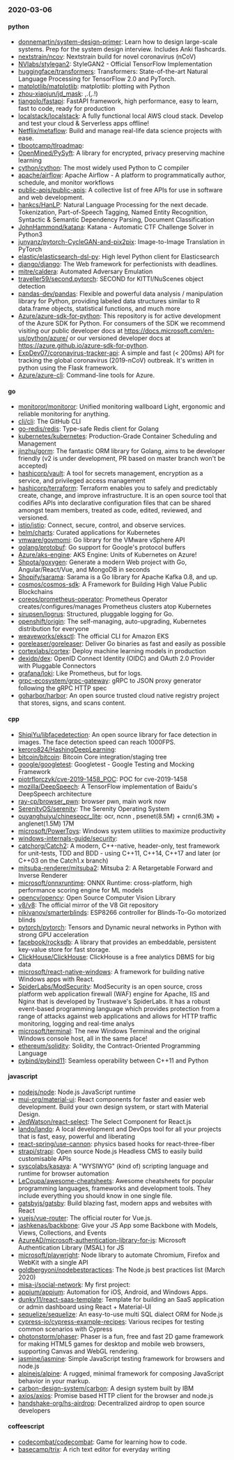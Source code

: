 ### 2020-03-06

#### python
* [donnemartin/system-design-primer](https://github.com/donnemartin/system-design-primer): Learn how to design large-scale systems. Prep for the system design interview. Includes Anki flashcards.
* [nextstrain/ncov](https://github.com/nextstrain/ncov): Nextstrain build for novel coronavirus (nCoV)
* [NVlabs/stylegan2](https://github.com/NVlabs/stylegan2): StyleGAN2 - Official TensorFlow Implementation
* [huggingface/transformers](https://github.com/huggingface/transformers):  Transformers: State-of-the-art Natural Language Processing for TensorFlow 2.0 and PyTorch.
* [matplotlib/matplotlib](https://github.com/matplotlib/matplotlib): matplotlib: plotting with Python
* [zhou-xiaojun/jd_mask](https://github.com/zhou-xiaojun/jd_mask): ,.(,.!)
* [tiangolo/fastapi](https://github.com/tiangolo/fastapi): FastAPI framework, high performance, easy to learn, fast to code, ready for production
* [localstack/localstack](https://github.com/localstack/localstack):  A fully functional local AWS cloud stack. Develop and test your cloud & Serverless apps offline!
* [Netflix/metaflow](https://github.com/Netflix/metaflow): Build and manage real-life data science projects with ease.
* [tlbootcamp/tlroadmap](https://github.com/tlbootcamp/tlroadmap):      
* [OpenMined/PySyft](https://github.com/OpenMined/PySyft): A library for encrypted, privacy preserving machine learning
* [cython/cython](https://github.com/cython/cython): The most widely used Python to C compiler
* [apache/airflow](https://github.com/apache/airflow): Apache Airflow - A platform to programmatically author, schedule, and monitor workflows
* [public-apis/public-apis](https://github.com/public-apis/public-apis): A collective list of free APIs for use in software and web development.
* [hankcs/HanLP](https://github.com/hankcs/HanLP): Natural Language Processing for the next decade. Tokenization, Part-of-Speech Tagging, Named Entity Recognition, Syntactic & Semantic Dependency Parsing, Document Classification
* [JohnHammond/katana](https://github.com/JohnHammond/katana): Katana - Automatic CTF Challenge Solver in Python3
* [junyanz/pytorch-CycleGAN-and-pix2pix](https://github.com/junyanz/pytorch-CycleGAN-and-pix2pix): Image-to-Image Translation in PyTorch
* [elastic/elasticsearch-dsl-py](https://github.com/elastic/elasticsearch-dsl-py): High level Python client for Elasticsearch
* [django/django](https://github.com/django/django): The Web framework for perfectionists with deadlines.
* [mitre/caldera](https://github.com/mitre/caldera): Automated Adversary Emulation
* [traveller59/second.pytorch](https://github.com/traveller59/second.pytorch): SECOND for KITTI/NuScenes object detection
* [pandas-dev/pandas](https://github.com/pandas-dev/pandas): Flexible and powerful data analysis / manipulation library for Python, providing labeled data structures similar to R data.frame objects, statistical functions, and much more
* [Azure/azure-sdk-for-python](https://github.com/Azure/azure-sdk-for-python): This repository is for active development of the Azure SDK for Python. For consumers of the SDK we recommend visiting our public developer docs at https://docs.microsoft.com/en-us/python/azure/ or our versioned developer docs at https://azure.github.io/azure-sdk-for-python.
* [ExpDev07/coronavirus-tracker-api](https://github.com/ExpDev07/coronavirus-tracker-api):  A simple and fast (< 200ms) API for tracking the global coronavirus (2019-nCoV) outbreak. It's written in python using the  Flask framework.
* [Azure/azure-cli](https://github.com/Azure/azure-cli): Command-line tools for Azure.

#### go
* [monitoror/monitoror](https://github.com/monitoror/monitoror): Unified monitoring wallboard  Light, ergonomic and reliable monitoring for anything.
* [cli/cli](https://github.com/cli/cli): The GitHub CLI
* [go-redis/redis](https://github.com/go-redis/redis): Type-safe Redis client for Golang
* [kubernetes/kubernetes](https://github.com/kubernetes/kubernetes): Production-Grade Container Scheduling and Management
* [jinzhu/gorm](https://github.com/jinzhu/gorm): The fantastic ORM library for Golang, aims to be developer friendly (v2 is under development, PR based on master branch won't be accepted)
* [hashicorp/vault](https://github.com/hashicorp/vault): A tool for secrets management, encryption as a service, and privileged access management
* [hashicorp/terraform](https://github.com/hashicorp/terraform): Terraform enables you to safely and predictably create, change, and improve infrastructure. It is an open source tool that codifies APIs into declarative configuration files that can be shared amongst team members, treated as code, edited, reviewed, and versioned.
* [istio/istio](https://github.com/istio/istio): Connect, secure, control, and observe services.
* [helm/charts](https://github.com/helm/charts): Curated applications for Kubernetes
* [vmware/govmomi](https://github.com/vmware/govmomi): Go library for the VMware vSphere API
* [golang/protobuf](https://github.com/golang/protobuf): Go support for Google's protocol buffers
* [Azure/aks-engine](https://github.com/Azure/aks-engine): AKS Engine: Units of Kubernetes on Azure!
* [Shpota/goxygen](https://github.com/Shpota/goxygen): Generate a modern Web project with Go, Angular/React/Vue, and MongoDB in seconds
* [Shopify/sarama](https://github.com/Shopify/sarama): Sarama is a Go library for Apache Kafka 0.8, and up.
* [cosmos/cosmos-sdk](https://github.com/cosmos/cosmos-sdk):  A Framework for Building High Value Public Blockchains 
* [coreos/prometheus-operator](https://github.com/coreos/prometheus-operator): Prometheus Operator creates/configures/manages Prometheus clusters atop Kubernetes
* [sirupsen/logrus](https://github.com/sirupsen/logrus): Structured, pluggable logging for Go.
* [openshift/origin](https://github.com/openshift/origin): The self-managing, auto-upgrading, Kubernetes distribution for everyone
* [weaveworks/eksctl](https://github.com/weaveworks/eksctl): The official CLI for Amazon EKS
* [goreleaser/goreleaser](https://github.com/goreleaser/goreleaser): Deliver Go binaries as fast and easily as possible
* [cortexlabs/cortex](https://github.com/cortexlabs/cortex): Deploy machine learning models in production
* [dexidp/dex](https://github.com/dexidp/dex): OpenID Connect Identity (OIDC) and OAuth 2.0 Provider with Pluggable Connectors
* [grafana/loki](https://github.com/grafana/loki): Like Prometheus, but for logs.
* [grpc-ecosystem/grpc-gateway](https://github.com/grpc-ecosystem/grpc-gateway): gRPC to JSON proxy generator following the gRPC HTTP spec
* [goharbor/harbor](https://github.com/goharbor/harbor): An open source trusted cloud native registry project that stores, signs, and scans content.

#### cpp
* [ShiqiYu/libfacedetection](https://github.com/ShiqiYu/libfacedetection): An open source library for face detection in images. The face detection speed can reach 1000FPS.
* [keroro824/HashingDeepLearning](https://github.com/keroro824/HashingDeepLearning): 
* [bitcoin/bitcoin](https://github.com/bitcoin/bitcoin): Bitcoin Core integration/staging tree
* [google/googletest](https://github.com/google/googletest): Googletest - Google Testing and Mocking Framework
* [piotrflorczyk/cve-2019-1458_POC](https://github.com/piotrflorczyk/cve-2019-1458_POC): POC for cve-2019-1458
* [mozilla/DeepSpeech](https://github.com/mozilla/DeepSpeech): A TensorFlow implementation of Baidu's DeepSpeech architecture
* [ray-cp/browser_pwn](https://github.com/ray-cp/browser_pwn): browser pwn, main work now
* [SerenityOS/serenity](https://github.com/SerenityOS/serenity): The Serenity Operating System 
* [ouyanghuiyu/chineseocr_lite](https://github.com/ouyanghuiyu/chineseocr_lite): ocr, ncnn , psenet(8.5M) + crnn(6.3M) + anglenet(1.5M) 17M
* [microsoft/PowerToys](https://github.com/microsoft/PowerToys): Windows system utilities to maximize productivity
* [windows-internals-guide/security](https://github.com/windows-internals-guide/security): 
* [catchorg/Catch2](https://github.com/catchorg/Catch2): A modern, C++-native, header-only, test framework for unit-tests, TDD and BDD - using C++11, C++14, C++17 and later (or C++03 on the Catch1.x branch)
* [mitsuba-renderer/mitsuba2](https://github.com/mitsuba-renderer/mitsuba2): Mitsuba 2: A Retargetable Forward and Inverse Renderer
* [microsoft/onnxruntime](https://github.com/microsoft/onnxruntime): ONNX Runtime: cross-platform, high performance scoring engine for ML models
* [opencv/opencv](https://github.com/opencv/opencv): Open Source Computer Vision Library
* [v8/v8](https://github.com/v8/v8): The official mirror of the V8 Git repository
* [nikivanov/smarterblinds](https://github.com/nikivanov/smarterblinds): ESP8266 controller for Blinds-To-Go motorized blinds
* [pytorch/pytorch](https://github.com/pytorch/pytorch): Tensors and Dynamic neural networks in Python with strong GPU acceleration
* [facebook/rocksdb](https://github.com/facebook/rocksdb): A library that provides an embeddable, persistent key-value store for fast storage.
* [ClickHouse/ClickHouse](https://github.com/ClickHouse/ClickHouse): ClickHouse is a free analytics DBMS for big data
* [microsoft/react-native-windows](https://github.com/microsoft/react-native-windows): A framework for building native Windows apps with React.
* [SpiderLabs/ModSecurity](https://github.com/SpiderLabs/ModSecurity): ModSecurity is an open source, cross platform web application firewall (WAF) engine for Apache, IIS and Nginx that is developed by Trustwave's SpiderLabs. It has a robust event-based programming language which provides protection from a range of attacks against web applications and allows for HTTP traffic monitoring, logging and real-time analys
* [microsoft/terminal](https://github.com/microsoft/terminal): The new Windows Terminal and the original Windows console host, all in the same place!
* [ethereum/solidity](https://github.com/ethereum/solidity): Solidity, the Contract-Oriented Programming Language
* [pybind/pybind11](https://github.com/pybind/pybind11): Seamless operability between C++11 and Python

#### javascript
* [nodejs/node](https://github.com/nodejs/node): Node.js JavaScript runtime 
* [mui-org/material-ui](https://github.com/mui-org/material-ui): React components for faster and easier web development. Build your own design system, or start with Material Design.
* [JedWatson/react-select](https://github.com/JedWatson/react-select): The Select Component for React.js
* [lando/lando](https://github.com/lando/lando): A local development and DevOps tool for all your projects that is fast, easy, powerful and liberating
* [react-spring/use-cannon](https://github.com/react-spring/use-cannon):  physics based hooks for react-three-fiber
* [strapi/strapi](https://github.com/strapi/strapi):  Open source Node.js Headless CMS to easily build customisable APIs
* [syscolabs/kasaya](https://github.com/syscolabs/kasaya): A "WYSIWYG" (kind of) scripting language and runtime for browser automation
* [LeCoupa/awesome-cheatsheets](https://github.com/LeCoupa/awesome-cheatsheets):  Awesome cheatsheets for popular programming languages, frameworks and development tools. They include everything you should know in one single file.
* [gatsbyjs/gatsby](https://github.com/gatsbyjs/gatsby): Build blazing fast, modern apps and websites with React
* [vuejs/vue-router](https://github.com/vuejs/vue-router):  The official router for Vue.js.
* [jashkenas/backbone](https://github.com/jashkenas/backbone): Give your JS App some Backbone with Models, Views, Collections, and Events
* [AzureAD/microsoft-authentication-library-for-js](https://github.com/AzureAD/microsoft-authentication-library-for-js): Microsoft Authentication Library (MSAL) for JS
* [microsoft/playwright](https://github.com/microsoft/playwright): Node library to automate Chromium, Firefox and WebKit with a single API
* [goldbergyoni/nodebestpractices](https://github.com/goldbergyoni/nodebestpractices):  The Node.js best practices list (March 2020)
* [misa-j/social-network](https://github.com/misa-j/social-network): My first project:
* [appium/appium](https://github.com/appium/appium):  Automation for iOS, Android, and Windows Apps.
* [dunky11/react-saas-template](https://github.com/dunky11/react-saas-template):  Template for building an SaaS application or admin dashboard using React + Material-UI
* [sequelize/sequelize](https://github.com/sequelize/sequelize): An easy-to-use multi SQL dialect ORM for Node.js
* [cypress-io/cypress-example-recipes](https://github.com/cypress-io/cypress-example-recipes): Various recipes for testing common scenarios with Cypress
* [photonstorm/phaser](https://github.com/photonstorm/phaser): Phaser is a fun, free and fast 2D game framework for making HTML5 games for desktop and mobile web browsers, supporting Canvas and WebGL rendering.
* [jasmine/jasmine](https://github.com/jasmine/jasmine): Simple JavaScript testing framework for browsers and node.js
* [alpinejs/alpine](https://github.com/alpinejs/alpine): A rugged, minimal framework for composing JavaScript behavior in your markup.
* [carbon-design-system/carbon](https://github.com/carbon-design-system/carbon): A design system built by IBM
* [axios/axios](https://github.com/axios/axios): Promise based HTTP client for the browser and node.js
* [handshake-org/hs-airdrop](https://github.com/handshake-org/hs-airdrop): Decentralized airdrop to open source developers

#### coffeescript
* [codecombat/codecombat](https://github.com/codecombat/codecombat): Game for learning how to code.
* [basecamp/trix](https://github.com/basecamp/trix): A rich text editor for everyday writing
